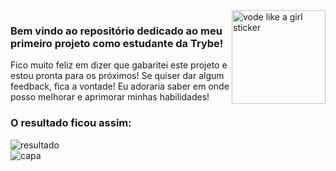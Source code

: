 <div style="display: inline_block">    
  <img align="right" alt="vode like a girl sticker"  width="150px" src="https://media1.giphy.com/media/MXi8YDmK2E6IZz7eP4/giphy.gif?cid=ecf05e47bd82b8a13fb433d07448fca056f7df57c8f3fcfa&rid=giphy.gif&ct=s" /> 
</div>

### Bem vindo ao repositório dedicado ao meu primeiro projeto como estudante da Trybe! 

Fico muito feliz em dizer que gabaritei este projeto e estou pronta para os próximos! Se quiser dar algum feedback, fica a vontade! Eu adoraria saber em onde posso melhorar e aprimorar minhas habilidades!


### O resultado ficou assim: 
<div>
   <img align="center" alt="resultado" src="https://user-images.githubusercontent.com/95686401/157347444-8ee26b81-e333-4c83-b6ec-843bbdc58ec3.gif" />
</div>
<div>
   <img align="center" alt="capa" src="https://user-images.githubusercontent.com/95686401/157351145-53763cef-07cc-43c9-8a3e-38a0e1e188e2.png" />
</div>
